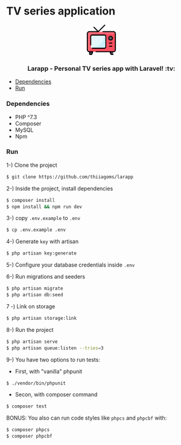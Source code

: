 # TV series application

<p align="center">
  <a href="https://github.com/thiiagoms/larapp">
    <img src="assets/tv.png" alt="Logo" width="80" height="80">
  </a>
     <h3 align="center">Larapp - Personal TV series app with Laravel! :tv:</h3>
</p>

- [Dependencies](#Dependencies)
- [Run](#Run)


### Dependencies
- PHP ^7.3
- Composer
- MySQL
- Npm
### Run

1-) Clone the project
```bash
$ git clone https://github.com/thiiagoms/larapp
```

2-) Inside the project, install dependencies
```bash
$ composer install
$ npm install && npm run dev
```

3-) copy `.env.example` to  `.env`
```bash
$ cp .env.example .env
```
4-) Generate `key` with artisan
```bash
$ php artisan key:generate
```

5-) Configure your database credentials inside `.env`

6-) Run migrations and seeders
```bash
$ php artisan migrate
$ php artisan db:seed
```

7 -) Link on storage
```bash
$ php artisan storage:link
```

8-) Run the project
```bash
$ php artisan serve
$ php artisan queue:listen --tries=3
```

9-) You have two options to run tests:

* First, with "vanilla" phpunit
```bash
$ ./vendor/bin/phpunit
```

* Secon, with composer command

```bash
$ composer test
```

BONUS: You also can run code styles like `phpcs` and `phpcbf` with:
```bash
$ composer phpcs
$ composer phpcbf
```
